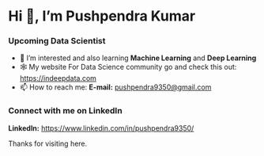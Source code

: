                                               
                                              
                                              
# Hi 👋, I’m Pushpendra Kumar
### Upcoming Data Scientist 
- 👀 I’m interested and also learning **Machine Learning** and **Deep Learning**
- 🕸 My website For Data Science community go and check this out: https://indeepdata.com 
- 📫 How to reach me: **E-mail:** pushpendra9350@gmail.com

### Connect with me on LinkedIn
**LinkedIn:** https://www.linkedin.com/in/pushpendra9350/

Thanks for visiting here.
<!---
Pushpendra9350/Pushpendra9350 is a ✨ special ✨ repository because its `README.md` (this file) appears on your GitHub profile.
You can click the Preview link to take a look at your changes.
--->

